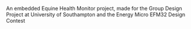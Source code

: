 An embedded Equine Health Monitor project, made for the Group Design Project at University of Southampton and the Energy Micro EFM32 Design Contest
